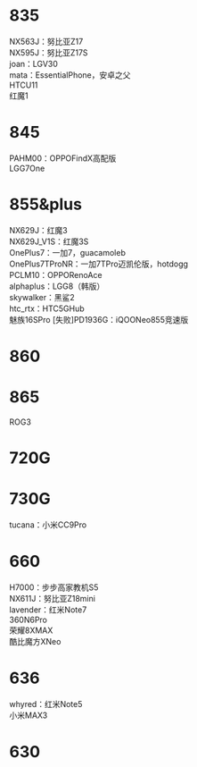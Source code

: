 # 835
NX563J：努比亚Z17  
NX595J：努比亚Z17S  
joan：LGV30  
mata：EssentialPhone，安卓之父  
HTCU11  
红魔1  

# 845
PAHM00：OPPOFindX高配版  
LGG7One  

# 855&plus
NX629J：红魔3  
NX629J_V1S：红魔3S  
OnePlus7：一加7，guacamoleb  
OnePlus7TProNR：一加7TPro迈凯伦版，hotdogg  
PCLM10：OPPORenoAce  
alphaplus：LGG8（韩版）  
skywalker：黑鲨2  
htc_rtx：HTC5GHub  
魅族16SPro
[失败]PD1936G：iQOONeo855竞速版  

# 860

# 865
ROG3  

# 720G

# 730G
tucana：小米CC9Pro  

# 660
H7000：步步高家教机S5  
NX611J：努比亚Z18mini  
lavender：红米Note7  
360N6Pro  
荣耀8XMAX  
酷比魔方XNeo  

# 636
whyred：红米Note5  
小米MAX3  

# 630

